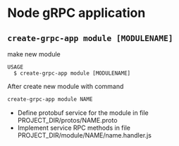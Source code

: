 # Node gRPC application

## `create-grpc-app module [MODULENAME]`

make new module

```
USAGE
  $ create-grpc-app module [MODULENAME]
```

After create new module with command
```bash
create-grpc-app module NAME

```
- Define protobuf service for the module in file PROJECT_DIR/protos/NAME.proto
- Implement service RPC methods in file PROJECT_DIR/module/NAME/name.handler.js

